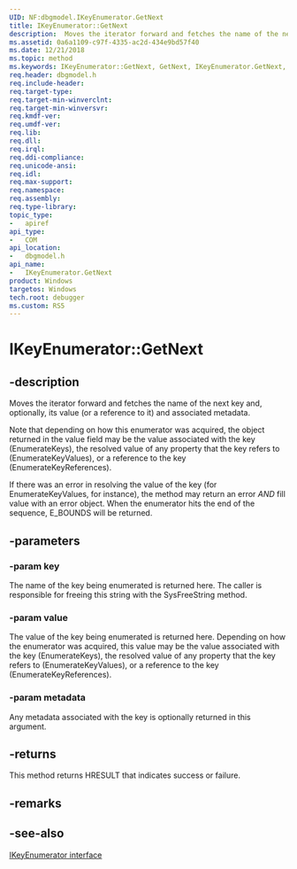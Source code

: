 ```yaml
---
UID: NF:dbgmodel.IKeyEnumerator.GetNext
title: IKeyEnumerator::GetNext
description:  Moves the iterator forward and fetches the name of the next key and, optionally, its value (or a reference to it) and associated metadata.
ms.assetid: 0a6a1109-c97f-4335-ac2d-434e9bd57f40
ms.date: 12/21/2018
ms.topic: method
ms.keywords: IKeyEnumerator::GetNext, GetNext, IKeyEnumerator.GetNext, IKeyEnumerator::GetNext, IKeyEnumerator.GetNext
req.header: dbgmodel.h
req.include-header:
req.target-type:
req.target-min-winverclnt:
req.target-min-winversvr:
req.kmdf-ver:
req.umdf-ver:
req.lib:
req.dll:
req.irql: 
req.ddi-compliance:
req.unicode-ansi:
req.idl:
req.max-support:
req.namespace:
req.assembly:
req.type-library: 
topic_type: 
-	apiref
api_type: 
-	COM
api_location: 
-	dbgmodel.h
api_name: 
-	IKeyEnumerator.GetNext
product: Windows
targetos: Windows
tech.root: debugger
ms.custom: RS5
---
```


# IKeyEnumerator::GetNext


## -description
 Moves the iterator forward and fetches the name of the next key and, optionally, its value (or a reference to it) and associated metadata.
    
 Note that depending on how this enumerator was acquired, the object returned in the value field may be the value associated with the key (EnumerateKeys), the resolved value of any property that the key refers to (EnumerateKeyValues), or a reference to the key (EnumerateKeyReferences).
    
 If there was an error in resolving the value of the key (for EnumerateKeyValues, for instance), the method may return an error *AND* fill value with an error object. When the enumerator hits the end of the sequence, E_BOUNDS will be returned.

## -parameters

### -param key
The name of the key being enumerated is returned here.  The caller is responsible for freeing this string with the SysFreeString method.

### -param value
The value of the key being enumerated is returned here.  Depending on how the enumerator was acquired, this value may be the value associated with the key (EnumerateKeys), the resolved value of any property that the key refers to (EnumerateKeyValues), or a reference to the key (EnumerateKeyReferences).

### -param metadata
Any metadata associated with the key is optionally returned in this argument.


## -returns
This method returns HRESULT that indicates success or failure.

## -remarks

## -see-also

[IKeyEnumerator interface](nn-dbgmodel-ikeyenumerator.md)
